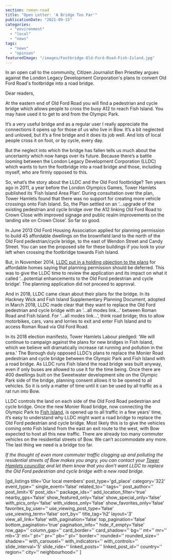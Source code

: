 ```yaml
---
section: roman-road
title: "Open Letter: 'A Bridge Too Far'"
publicationDate: "2021-09-15"
categories: 
  - "environment"
  - "local"
  - "news"
tags: 
  - "news"
  - "opinion"
featuredImage: "/images/Footbridge-Old-Ford-Road-Fish-Island.jpg"
---
```


In an open call to the community, Citizen Journalist Ben Priestley argues against the London Legacy Development Corporation's plans to convert Old Ford Road's footbridge into a road bridge.

Dear readers,

At the eastern end of Old Ford Road you will find a pedestrian and cycle bridge which allows people to cross the busy A12 to reach Fish Island. You may have used it to get to and from the Olympic Park. 

It’s a very useful bridge and as a regular user I really appreciate the connections it opens up for those of us who live in Bow. It’s a bit neglected and unloved, but it’s a fine bridge and it does its job well. And lots of local people cross it on foot, or by cycle, every day.

But the neglect into which the bridge has fallen tells us much about the uncertainty which now hangs over its future. Because there’s a battle looming between the London Legacy Development Corporation (LLDC) which wants to turn the footbridge into a road bridge and those, including myself, who are firmly opposed to this.

So, what’s the story about the LLDC and the Old Ford footbridge? Ten years ago in 2011, a year before the London Olympics Games, Tower Hamlets published its ‘Fish Island Area Plan’. During consultation over the plan, Tower Hamlets found that there was no support for creating more vehicle crossings onto Fish Island. So, the Plan settled on an ‘…upgrade of the existing pedestrian and cycle bridge over the A12 linking Old Ford Road to Crown Close with improved signage and public realm improvements on the landing site on Crown Close’. So far so good.

In June 2013 Old Ford Housing Association applied for planning permission to build 45 affordable dwellings on the brownfield land to the north of the Old Ford pedestrian/cycle bridge, to the east of Wendon Street and Candy Street. You can see the proposed site for these buildings if you look to your left when crossing the footbridge towards Fish Island. 

But, in November 2014, [LLDC put in a holding objection to the plans](https://democracy.towerhamlets.gov.uk/ieIssueDetails.aspx?IId=47164&Opt=3) for affordable homes saying that planning permission should be deferred. This was to give the LLDC time to review the application and its impact on what it called ‘…potential enhancements to the Old Ford pedestrian and cycle bridge’. The planning application did not proceed to approval.

And in 2018, LLDC came clean about their plans for the bridge. In its Hackney Wick and Fish Island Supplementary Planning Document, adopted in March 2018, LLDC made clear that they want to replace the Old Ford pedestrian and cycle bridge with an ‘…all modes link…’ between Roman Road and Fish Island. For ‘…all modes link…’, think road bridge; this to allow motorbikes, cars, vans and lorries to exit and enter Fish Island and to access Roman Road via Old Ford Road.

In its 2018 election manifesto, Tower Hamlets Labour pledged: ‘We will continue to campaign against the plans for new bridges in Fish Island, which we believe will dramatically increase rat running and pollution in the area.’ The Borough duly opposed LLDC’s plans to replace the Monier Road pedestrian and cycle bridge between the Olympic Park and Fish Island with a road bridge. As LLDC runs Fish Island the road bridge was built anyway, even if only buses are allowed to use it for the time being. Once there are 400 dwellings built on the Sweetwater development site on the Olympic Park side of the bridge, planning consent allows it to be opened to all vehicles. So it is only a matter of time until it can be used by all traffic as a rat run into Bow.

LLDC controls the land on each side of the Old Ford Road pedestrian and cycle bridge. Once the new Monier Road bridge, now connecting the Olympic Park to [Fish Island](https://romanroadlondon.com/history-fish-island/), is opened up to all traffic in a few years' time, it’s easy to understand why LLDC might want a road bridge to replace the Old Ford pedestrian and cycle bridge. Most likely this is to give the vehicles coming onto Fish Island from the east an exit route to the west, with Bow expected to host all this new traffic. There are already too many commuter vehicles on the residential streets of Bow. We can’t accommodate any more. The last thing we need is a bridge too far.

  
_If the thought of even more commuter traffic clogging up and polluting the residential streets of Bow makes you angry, you can contact your [Tower Hamlets councillor](https://democracy.towerhamlets.gov.uk/mgMemberIndex.aspx?bcr=1) and let them know that you don’t want LLDC to replace the Old Ford pedestrian and cycle bridge with a new road bridge._

\[gd\_listings title='Our local members' post\_type='gd\_place' category='322' event\_type='' single\_event='false' related\_to='' tags='' post\_author='' post\_limit='6' post\_ids='' package\_ids='' add\_location\_filter='true' nearby\_gps='false' show\_featured\_only='false' show\_special\_only='false' with\_pics\_only='false' with\_videos\_only='false' show\_favorites\_only='false' favorites\_by\_user='' use\_viewing\_post\_type='false' use\_viewing\_term='false' sort\_by='' title\_tag='h2' layout='3' view\_all\_link='false' with\_pagination='false' top\_pagination='false' bottom\_pagination='true' pagination\_info='' hide\_if\_empty='false' row\_gap='' column\_gap='' card\_border='' card\_shadow='' bg='' mt='' mr='' mb='3' ml='' pt='' pr='' pb='' pl='' border='' rounded='' rounded\_size='' shadow='' with\_carousel='' with\_indicators='' with\_controls='' slide\_interval='5' slide\_ride='' linked\_posts='' linked\_post\_id='' country='' region='' city='' neighbourhood='' \]
